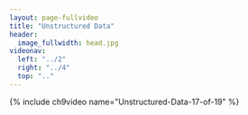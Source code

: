 ```yaml
---
layout: page-fullvideo
title: "Unstructured Data"
header:
  image_fullwidth: head.jpg
videonav:
  left: "../2"
  right: "../4"
  top: ".."
---
```


{% include ch9video name="Unstructured-Data-17-of-19" %}
